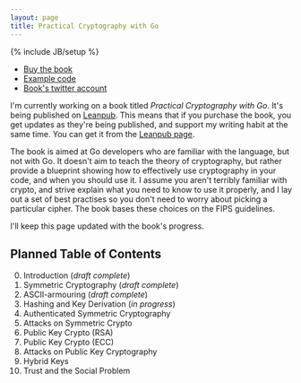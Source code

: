 ```yaml
---
layout: page
title: Practical Cryptography with Go
---
```


{% include JB/setup %}

* [Buy the book](https://leanpub.com/gocrypto)
* [Example code](https://github.com/kisom/gocrypto)
* [Book's twitter account](https://twitter.com/gocrypto)

I'm currently working on a book titled *Practical Cryptography with Go*. It's
being published on [Leanpub](https://leanpub.com). This means that if you
purchase the book, you get updates as they're being published, and support my
writing habit at the same time. You can get it from the
[Leanpub page](https://leanpub.com/gocrypto).

The book is aimed at Go developers who are familiar with the language, but
not with Go. It doesn't aim to teach the theory of cryptography, but rather
provide a blueprint showing how to effectively use cryptography in your
code, and when you should use it. I assume you aren't terribly familiar with
crypto, and strive explain what you need to know to use it properly, and I
lay out a set of best practises so you don't need to worry about picking a
particular cipher. The book bases these choices on the FIPS guidelines.

I'll keep this page updated with the book's progress.

## Planned Table of Contents

0. Introduction (*draft complete*)
0. Symmetric Cryptography (*draft complete*)
0. ASCII-armouring (*draft complete*)
0. Hashing and Key Derivation (*in progress*)
0. Authenticated Symmetric Cryptography
0. Attacks on Symmetric Crypto
0. Public Key Crypto (RSA)
0. Public Key Crypto (ECC)
0. Attacks on Public Key Cryptography
0. Hybrid Keys
0. Trust and the Social Problem
